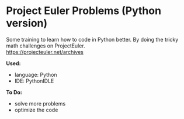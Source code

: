 # Project Euler Problems (Python version)
Some training to learn how to code in Python better. By doing the tricky math challenges on ProjectEuler. <br/>
https://projecteuler.net/archives

<b>Used:</b>
- language: Python
- IDE: PythonIDLE

<b>To Do:</b>
- solve more problems
- optimize the code

